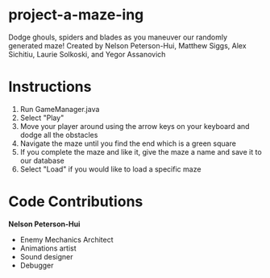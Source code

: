 # project-a-maze-ing
Dodge ghouls, spiders and blades as you maneuver our randomly generated maze! Created by Nelson Peterson-Hui, Matthew Siggs, Alex Sichitiu, Laurie Solkoski, and Yegor Assanovich

# Instructions
1. Run GameManager.java
2. Select "Play"
3. Move your player around using the arrow keys on your keyboard and dodge all the obstacles
4. Navigate the maze until you find the end which is a green square
5. If you complete the maze and like it, give the maze a name and save it to our database
6. Select "Load" if you would like to load a specific maze

# Code Contributions

**Nelson Peterson-Hui**
* Enemy Mechanics Architect
* Animations artist
* Sound designer
* Debugger 
